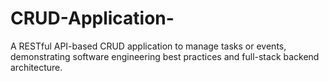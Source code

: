 # CRUD-Application-
A RESTful API-based CRUD application to manage tasks or events, demonstrating software engineering best practices and full-stack backend architecture.
